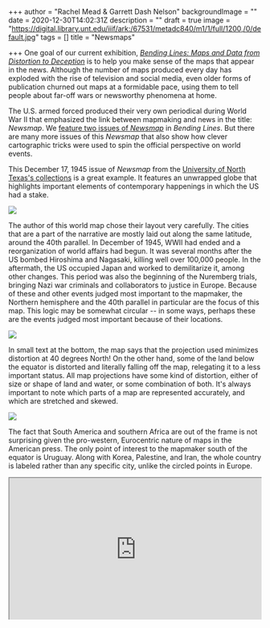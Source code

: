 +++
author = "Rachel Mead & Garrett Dash Nelson"
backgroundImage = ""
date = 2020-12-30T14:02:31Z
description = ""
draft = true
image = "https://digital.library.unt.edu/iiif/ark:/67531/metadc840/m1/1/full/1200,/0/default.jpg"
tags = []
title = "Newsmaps"

+++
One goal of our current exhibition, [*Bending Lines: Maps and Data from Distortion to Deception*](https://www.leventhalmap.org/digital-exhibitions/bending-lines) is to help you make sense of the maps that appear in the news. Although the number of maps produced every day has exploded with the rise of television and social media, even older forms of publication churned out maps at a formidable pace, using them to tell people about far-off wars or newsworthy phenomena at home.

The U.S. armed forced produced their very own periodical during World War II that emphasized the link between mapmaking and news in the title: _Newsmap_. We [feature two issues of _Newsmap_](https://www.leventhalmap.org/digital-exhibitions/bending-lines/why-persuade/waging-war/) in _Bending Lines_. But there are many more issues of this _Newsmap_ that also show how clever cartographic tricks were used to spin the official perspective on world events.

This December 17, 1945 issue of _Newsmap_ from the [University of North Texas's collections](https://digital.library.unt.edu/explore/collections/NMAP/browse/?q=&t=fulltext&sort=added_d) is a great example. It features an unwrapped globe that highlights important elements of contemporary happenings in which the US had a stake.

![](https://digital.library.unt.edu/iiif/ark:/67531/metadc840/m1/1/full/1200,/0/default.jpg)

The author of this world map chose their layout very carefully. The cities that are a part of the narrative are mostly laid out along the same latitude, around the 40th parallel. In December of 1945, WWII had ended and a reorganization of world affairs had begun. It was several months after the US bombed Hiroshima and Nagasaki, killing well over 100,000 people. In the aftermath, the US occupied Japan and worked to demilitarize it, among other changes. This period was also the beginning of the Nuremberg trials, bringing Nazi war criminals and collaborators to justice in Europe. Because of these and other events judged most important to the mapmaker, the Northern hemisphere and the 40th parallel in particular are the focus of this map. This logic may be somewhat circular -- in some ways, perhaps these are the events judged most important because of their locations.

![](https://digital.library.unt.edu/iiif/ark:/67531/metadc840/m1/1/37,1352,760,106/full/0/default.jpg)

In small text at the bottom, the map says that the projection used minimizes distortion at 40 degrees North! On the other hand, some of the land below the equator is distorted and literally falling off the map, relegating it to a less important status. All map projections have some kind of distortion, either of size or shape of land and water, or some combination of both. It's always important to note which parts of a map are represented accurately, and which are stretched and skewed.

![](https://digital.library.unt.edu/iiif/ark:/67531/metadc840/m1/1/820,511,836,499/full/0/default.jpg)

The fact that South America and southern Africa are out of the frame is not surprising given the pro-western, Eurocentric nature of maps in the American press. The only point of interest to the mapmaker south of the equator is Uruguay. Along with Korea, Palestine, and Iran, the whole country is labeled rather than any specific city, unlike the circled points in Europe.

<div style="overflow:hidden;padding-bottom:56.25%;position:relative;height:0;"><iframe style="left:0;top:0;height:100%;width:100%;position:absolute;" src="https://digital.library.unt.edu/media/assets/public/js/vendor/universal-viewer/uv.html#?manifest=/ark:/67531/metadc840/manifest/&c=0&m=0&s=0&cv=0&config=https://digital.library.unt.edu/media/assets/public/js/vendor/universal-viewer/aubrey-config.json&locales=&xywh=" allowfullscreen></iframe></div>